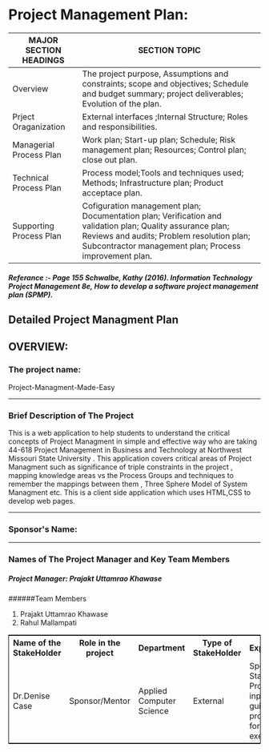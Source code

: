 # Project Management Plan:


MAJOR SECTION HEADINGS|SECTION TOPIC|
---|---|
Overview |The project purpose, Assumptions and constraints; scope and objectives; Schedule and budget summary; project deliverables; Evolution of the plan. 
Prject Oraganization |External interfaces ;Internal Structure;  Roles and responsibilities.
Managerial Process Plan | Work plan; Start-up plan;  Schedule; Risk management plan; Resources; Control plan;  close out plan.
Technical Process Plan |Process model;Tools and techniques used;  Methods; Infrastructure plan; Product acceptace plan.
Supporting Process Plan |Cofiguration management plan;  Documentation plan; Verification and validation plan; Quality assurance plan; Reviews and audits; Problem resolution plan; Subcontractor management plan; Process improvement plan.

##### Referance :- Page 155 Schwalbe, Kathy (2016). Information Technology Project Management 8e, How to develop a software project management plan (SPMP).

## Detailed Project Managment Plan

## OVERVIEW:

### The project name:

Project-Managment-Made-Easy

<hr>

### Brief Description of The Project

This is a web application to help students to understand the critical concepts of Project Managment in simple and effective way who are taking 44-618 Project Management in Business and Technology at Northwest Missouri State University . This application covers critical areas of Project Managment such as significance of triple constraints in the project , mapping knowledge areas vs the Process Groups and techniques to remember the mappings between them , Three Sphere Model of System Managment etc. This is a client side application which uses HTML,CSS to develop web pages.

<hr>

### Sponsor's Name:

<table style="width:100%;border: 1px solid black;">
  <tr>
    <th>Name of the StakeHolder</th>
    <th>Role in the project</th> 
<th>Department</th>
	<th>Type of StakeHolder</th>
	<th>Expectations</th>
	<th>Contact Info</th>
  </tr>
  <tr>
    <td>Dr.Denise Case</td>
    <td>Sponsor/Mentor</td> 
    <td>
	Applied Computer Science</td>
	 <td>External</td> 
	 <td>Sponsor, Key Stakeholder. Provides input and guidance to proceed forward the execution</td>
	  <td> Colden Hall 2280 ,  Maryville,Missouri</td> 
  </tr>

  <hr>

  ### Names of The Project Manager and Key Team Members

  ##### Project Manager: Prajakt Uttamrao Khawase

  ######Team Members
   1. Prajakt Uttamrao Khawase<br>
   2. Rahul Mallampati<br>



